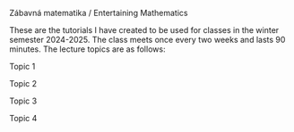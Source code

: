 Zábavná matematika / Entertaining Mathematics

These are the tutorials I have created to be used for classes in the winter semester 2024-2025. The class meets once every two weeks and lasts 90 minutes. The lecture topics are as follows:

Topic 1

Topic 2

Topic 3

Topic 4
